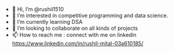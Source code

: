 - 👋 Hi, I’m @rushil1510
- 👀 I’m interested in competitive programming and data science.
- 🌱 I’m currently learning DSA
- 💞️ I’m looking to collaborate on all kinds of projects
- 📫 How to reach me : connect with me on linkedin https://www.linkedin.com/in/rushil-mital-03a610185/ 

<!---
rushil1510/rushil1510 is a ✨ special ✨ repository because its `README.md` (this file) appears on your GitHub profile.
You can click the Preview link to take a look at your changes.
--->

